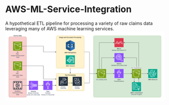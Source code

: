 # AWS-ML-Service-Integration
A hypothetical ETL pipeline for processing a variety of raw claims data leveraging many of AWS machine learning services. 
![AWS-ML-Service-Integration Diagram](awsml.png)
